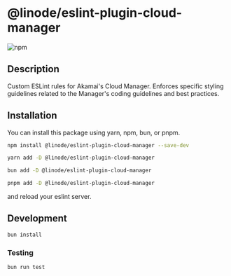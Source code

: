 # @linode/eslint-plugin-cloud-manager

![npm](https://img.shields.io/npm/v/@linode/eslint-plugin-cloud-manager)

## Description

Custom ESLint rules for Akamai's Cloud Manager. Enforces specific styling guidelines related to the Manager's coding guidelines and best practices.

## Installation

You can install this package using yarn, npm, bun, or pnpm.

```bash
npm install @linode/eslint-plugin-cloud-manager --save-dev
```

```bash
yarn add -D @linode/eslint-plugin-cloud-manager
```

```bash
bun add -D @linode/eslint-plugin-cloud-manager
```

```bash
pnpm add -D @linode/eslint-plugin-cloud-manager
```

and reload your eslint server.

## Development

```bash
bun install
```

### Testing

```bash
bun run test
```
